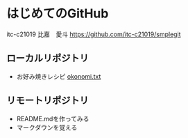 # はじめてのGitHub
itc-c21019 比嘉　愛斗
https://github.com/itc-c21019/smplegit

## ローカルリポジトリ
* お好み焼きレシピ
	[okonomi.txt](okonomi.txt)

## リモートリポジトリ
* README.mdを作ってみる
* マークダウンを覚える

